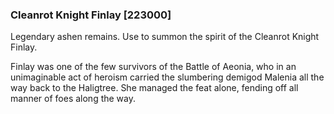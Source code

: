 ### Cleanrot Knight Finlay [223000]

Legendary ashen remains. Use to summon the spirit of the Cleanrot Knight Finlay.

Finlay was one of the few survivors of the Battle of Aeonia, who in an unimaginable act of heroism carried the slumbering demigod Malenia all the way back to the Haligtree. She managed the feat alone, fending off all manner of foes along the way.